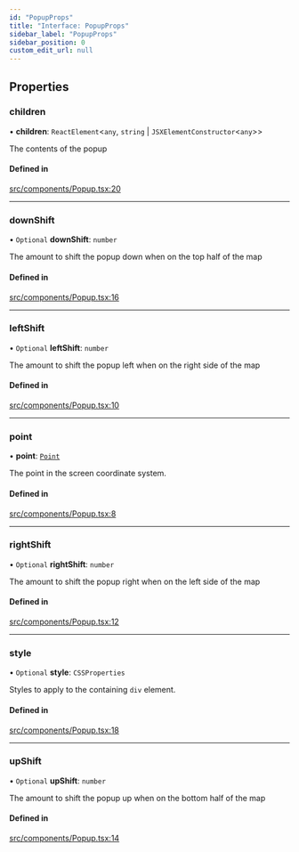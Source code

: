 ```yaml
---
id: "PopupProps"
title: "Interface: PopupProps"
sidebar_label: "PopupProps"
sidebar_position: 0
custom_edit_url: null
---
```


## Properties

### children

• **children**: `ReactElement`<`any`, `string` \| `JSXElementConstructor`<`any`\>\>

The contents of the popup

#### Defined in

[src/components/Popup.tsx:20](https://github.com/rob-blackbourn/jetblack-map/blob/472c22c/src/components/Popup.tsx#L20)

___

### downShift

• `Optional` **downShift**: `number`

The amount to shift the popup down when on the top half of the map

#### Defined in

[src/components/Popup.tsx:16](https://github.com/rob-blackbourn/jetblack-map/blob/472c22c/src/components/Popup.tsx#L16)

___

### leftShift

• `Optional` **leftShift**: `number`

The amount to shift the popup left when on the right side of the map

#### Defined in

[src/components/Popup.tsx:10](https://github.com/rob-blackbourn/jetblack-map/blob/472c22c/src/components/Popup.tsx#L10)

___

### point

• **point**: [`Point`](../modules.md#point)

The point in the screen coordinate system.

#### Defined in

[src/components/Popup.tsx:8](https://github.com/rob-blackbourn/jetblack-map/blob/472c22c/src/components/Popup.tsx#L8)

___

### rightShift

• `Optional` **rightShift**: `number`

The amount to shift the popup right when on the left side of the map

#### Defined in

[src/components/Popup.tsx:12](https://github.com/rob-blackbourn/jetblack-map/blob/472c22c/src/components/Popup.tsx#L12)

___

### style

• `Optional` **style**: `CSSProperties`

Styles to apply to the containing `div` element.

#### Defined in

[src/components/Popup.tsx:18](https://github.com/rob-blackbourn/jetblack-map/blob/472c22c/src/components/Popup.tsx#L18)

___

### upShift

• `Optional` **upShift**: `number`

The amount to shift the popup up when on the bottom half of the map

#### Defined in

[src/components/Popup.tsx:14](https://github.com/rob-blackbourn/jetblack-map/blob/472c22c/src/components/Popup.tsx#L14)

